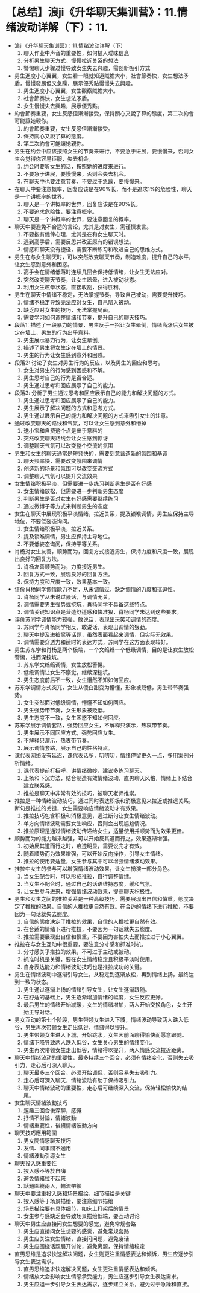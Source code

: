 # 【总结】浪ji《升华聊天集训营》：11.情绪波动详解（下）：11.

-   浪ji《升华聊天集训营》：11.情绪波动详解（下）
    1.  聊天作业中声音的重要性，如何植入曖昧信息
    2.  分析男生聊天方式，慢慢拉近关系的想法
    3.  警惕聊天步骤过慢导致女生失去兴趣，需创新吸引方式
-   男生進度小心翼翼，女生看一眼就知道賊膽大小，社會節奏快，女生想法矛盾，慢慢發展但又急躁，展示優秀點慢慢失去興趣。
    1.  男生進度小心翼翼，女生觀察賊膽大小。
    2.  社會節奏快，女生想法矛盾。
    3.  女生慢慢失去興趣，展示優秀點。
-   約會節奏重要，女生反感但漸漸接受，保持關心又說了算的態度，第二次約會可能讓她親你。
    1.  約會節奏重要，女生反感但漸漸接受。
    2.  保持關心又說了算的態度。
    3.  第二次約會可能讓她親你。
-   男生在约会中应该按照女生的节奏来进行，不要急于进展，要慢慢来，否则女生会觉得你容易征服，失去机会。
    1.  约会时要听女生的话，按照她的进度来进行。
    2.  不要急于进展，要慢慢来，否则会失去机会。
    3.  在聊天中也要注意节奏，不要过于急躁，要慢慢来。
-   在聊天中要注意概率，回复应该是在90%长，而不是追求1%的危险性，聊天是一个讲概率的世界。
    1.  聊天是一个讲概率的世界，回复应该是在90%长。
    2.  不要追求危险性，要注意概率。
    3.  聊天是一个讲概率的世界，要注意回复的概率。
-   聊天中要避免不合适的言论，尤其是对女生，需谨慎发言。
    1.  不要抱有僥倖心理，尤其是在和女生聊天时。
    2.  遇到高手后，需要反思并改正原有的错误想法。
    3.  情感和聊天没有捷径，需要不断练习和改进自己的思维方式。
-   男生在与女生聊天时，可以突然改变聊天节奏，制造难度，提升自己的水平，让女生感到意外和困惑。
    1.  高手会在情绪低落时连续几回合保持低情绪，让女生无法应对。
    2.  突然改变聊天节奏，让女生眩晕，进入被动状态。
    3.  利用女生眩晕状态，直接收割，获得胜利。
-   男生在聊天中情绪不稳定，无法掌握节奏，导致自己被动，需要提升技巧。
    1.  情绪不稳定导致无法应对女生，自己陷入被动。
    2.  缺乏应对女生的技巧，无法掌握局面。
    3.  需要学习如何调整情绪和节奏，提升自己的聊天技巧。
-   段落1: 描述了一段暴力的情景，男生反手一招让女生晕倒，情绪高涨后女生被定在墙上，男生的行为出乎意料。
    1.  男生展示暴力行为，让女生晕倒。
    2.  描述了男生将女生定在墙上的情景。
    3.  男生的行为让女生感到意外和困惑。
-   段落2: 讨论了女生对男生行为的反应，以及男生的回应和思考。
    1.  女生对男生的行为感到困惑和不解。
    2.  男生思考自己的行为是否合适。
    3.  男生通过思考和回应展示了自己的能力。
-   段落3: 分析了男生通过思考和回应展示自己的能力和解决问题的方式。
    1.  男生通过思考和回应展示了自己的能力。
    2.  男生展示了解决问题的方式和思考方式。
    3.  男生通过展示自己的能力和解决问题的方式来吸引女生的注意。
-   通过改变聊天的路线和气氛，可以让女生感到意外和懵掉
    1.  送小宝和自费这个点是出乎意料的
    2.  突然改变聊天路线会让女生感到惊讶
    3.  调整聊天气氛可以改变整个交流的氛围
-   男生和女生的聊天通常是短频快的，需要刻意营造新的氛围和基调
    1.  聊天频率快，需要改变氛围来调情
    2.  创造新的场景和氛围可以改变交流方式
    3.  调整聊天气氛可以提升交流效果
-   女生情绪积极平淡，但需要进一步练习判断男生是否有好感
    1.  女生情绪放松，但需要进一步判断男生态度
    2.  判断男生是否对女生有好感需要继续练习
    3.  通过微博子等方式来判断男生的态度
-   女生在聊天中展现积极平淡情绪，拉近关系，提及锁喉调情，男生应保持主导地位，不要低姿态询问。
    1.  女生情绪积极平淡，拉近关系。
    2.  提及锁喉调情，男生应保持主导地位。
    3.  不要低姿态询问，保持平等关系。
-   肖杨对女生友善，顺势而为，回复方式接近男生，保持力度和尺度一致，展现出良好的回复方法。
    1.  肖杨友善顺势而为，力度接近男生。
    2.  回复方式一致，展现良好的回复方法。
    3.  保持力度和尺度一致，效果基本一致。
-   评价肖杨同学调情能力不足，从未调情过，缺乏调情的力度和挑逗性。
    1.  肖杨同学从未说过骚话，与调情无关。
    2.  调情需要男生强势或挖坑，肖杨同学不具备这些特点。
    3.  调情关键知识点是营造舒适感和快准狠，肖杨同学未达到这些要求。
-   评价苏同学调情能力较强，敢说话，表现出玩笑和调情的态度。
    1.  苏同学与肖杨同学相反，敢说话，表现出调情的狠劲。
    2.  聊天中提及进被窝等话题，虽然表面看起来调情，但实际无效果。
    3.  调情需要穿透力和适时的表达方式，苏同学在这方面表现较好。
-   男生苏东学和肖杨是两个极端，一个文绉绉一个低级调情，目的是让女生放松警惕，进而深挖坑。
    1.  苏东学文绉绉调情，女生放松警惕。
    2.  低级调情让女生不察觉，继续深挖坑。
    3.  男生态度前后不一致，女生懵然不知如何回应。
-   苏东学调情方式突兀，女生从傻白甜变为懵懂，形象被贬低，男生带节奏强势。
    1.  女生突然面对低级调情，懵懂不知如何回应。
    2.  男生强势带节奏，女生形象被贬低。
    3.  男生态度不一致，女生困惑不知如何回应。
-   苏东学展示调情套路，强势回应女生，不解释只演示，热衷带节奏。
    1.  男生展示不同回应方式，强势回应女生。
    2.  不解释只演示，热衷带节奏。
    3.  展示调情套路，展示自己的性格特点。
-   课代表网络没有延迟，课代表话多，叨叨叨，情绪停留更久一点，多用案例分析情绪。
    1.  课代表提前打招呼，讲情绪微妙，建议多练习聊天。
    2.  上扬和下沉方法，结合制造有效情绪波动，直男聊天风格，情绪上下结合建立联系感。
    3.  推拉是聊天中非常有效的技巧，被聊天老师推崇。
-   推拉是一种情绪波动技巧，通过同时表达积极和消极意见来拉近或推远关系。断句是推拉的关键，女生需要响应情绪波动才有效果。
    1.  推拉技巧包含积极和消极意见，通过断句让女生情绪波动。
    2.  单方向情绪波动需要女生响应，否则会出现尴尬情况。
    3.  推拉原理是通过情绪波动传递给女生，适量使用并顺势而为效果更佳。
-   顺势而为的能力越来越强，可以开始反其道而行之，效果逐渐增强。
    1.  初始反其道而行之时，痕迹明显，需要说完才有效。
    2.  随着顺势而为效果增强，可以开始反向操作，引导女生情绪。
    3.  推拉的使用要适量，女生参与其中可以增强情绪波动效果。
-   推拉中女生的参与可以增强情绪波动效果，让女生扮演一部分角色。
    1.  当女生配合时，可以形成推拉，自行调整情绪。
    2.  当女生不配合时，通过自己的话语维持态度，缓和气氛。
    3.  让女生参与进来，增强情绪波动效果，提高聊天积极性。
-   男生和女生之间的推拉关系是一种高级技巧，需要展现出自信和慎重。態度决定了推拉的效果，自信的人推拉更自然有效。在合适的情绪下进行推拉，不要因为一句话就失去態度。
    1.  自信的態度决定了推拉的效果，自信的人推拉更自然有效。
    2.  在合适的情绪下进行推拉，不要因为一句话就失去態度。
    3.  推拉需要展现出自信和慎重，不要因为害怕失去而推拉过于小心翼翼。
-   推拉在与女生互动中很重要，要注意分寸感和抓准时机。
    1.  分寸感关乎推拉的效果，不可过于主动或被动。
    2.  抓准时机是关键，要在女生情绪稳定且积极平淡时使用。
    3.  自身表达能力和情绪波动技巧也是推拉成功的关键。
-   男生在情绪波动中逐渐引导女生，从稳定到逐渐放松，再到情绪上扬，最终达到一致的状态。
    1.  男生通过逐渐上扬的情绪引导女生，让女生逐渐跟随。
    2.  在舒适的基础上，男生逐渐增加情绪的幅度，女生反应更好。
    3.  最后男生的情绪开始减缓，女生的情绪增加，两人开始交换角色，女生开始主导对话。
-   男女互动的第七个阶段，男生带领女生进入下城，情绪波动导致两人跌入低谷，男生再次带领女生走出低谷，情绪得以提升。
    1.  男生带领女生进入下城，开始跳水，女生因前面聊得愉快而愿意跟随。
    2.  情绪下降导致两人跌入低谷，女生关心男生的情绪变化。
    3.  男生再次带领女生走出低谷，情绪得以提升，两人情感交流拉近距离。
-   聊天中情绪波动的重要性，最多持续三个回合，必须有情绪变化，否则失去吸引力，走心后可深入聊天。
    1.  聊天最多三个回合，必须开始调侃，否则容易失去吸引力。
    2.  走心后可深入聊天，情绪波动有助于保持吸引力。
    3.  聊天中情绪波动的重要性，走心后可继续深入交流，保持轻松愉快的结尾。
-   女生聊天情緒波動技巧
    1.  逗趣三回合後深聊，感慨
    2.  抒情不討論，情緒波動
    3.  情緒重要性，後續情緒波動方向
-   聊天技巧應用範圍
    1.  男女間情感聊天技巧
    2.  友情、同事間不適用
    3.  情緒波動引導女生
-   聊天投入感重要性
    1.  投入感不等於自嗨
    2.  避免情緒拉不起來
    3.  話題圍繞兩人，輪流帶領
-   聊天中要注重投入感和场景描绘，细节描绘是关键
    1.  投入感等于场景描绘，要注意细节描绘
    2.  场景描绘要有具体细节，如床上打架后的情景
    3.  女生参与感缺乏会导致场景描绘低端，要互动讨论
-   聊天中男生应直接问女生想要的感觉，避免常规套路
    1.  男生应直接问女生想要的感觉，避免常规套路
    2.  男生应关注女生情绪，直接问问题，避免废话
    3.  男生应围绕话题展开讨论，避免离题，保持情绪稳定
-   直男思维是追求快速解决问题，女生则更注重情感表达和倾诉，男生应逐步引导女生表达需求。
    1.  直男思维追求快速解决问题，女生更注重情感表达和倾诉。
    2.  情绪放大会影响女生情感承受能力，男生应逐步引导女生表达需求。
    3.  男生应退一步引导女生表达需求，逐步建立关系，避免过于急躁和直接。